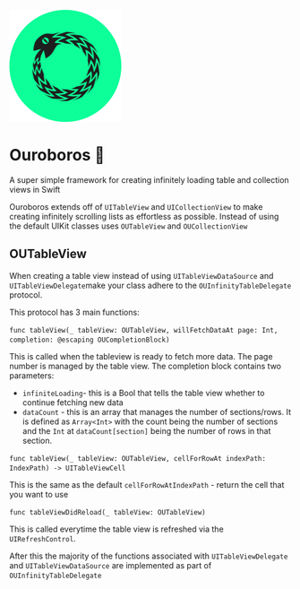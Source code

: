 ![alt tag][image-1]
# Ouroboros 🐍
A super simple framework for creating infinitely loading table and collection views in Swift

Ouroboros extends off of `UITableView` and `UICollectionView` to make creating infinitely scrolling lists as effortless as possible. Instead of using the default UIKit classes uses `OUTableView` and `OUCollectionView`

## OUTableView

When creating a table view instead of using `UITableViewDataSource` and `UITableViewDelegate`make your class adhere to the `OUInfinityTableDelegate` protocol.

This protocol has 3 main functions:

`func tableView(_ tableView: OUTableView, willFetchDataAt page: Int, completion: @escaping OUCompletionBlock)`  

This is called when the tableview is ready to fetch more data. The page number is managed by the table view. The completion block contains two parameters:
- `infiniteLoading`- this is a Bool that tells the table view whether to continue fetching new data
- `dataCount` - this is an array that manages the number of sections/rows. It is defined as `Array<Int>` with the count being the number of sections and the `Int` at `dataCount[section]` being the number of rows in that section.  

 `func tableView(_ tableView: OUTableView, cellForRowAt indexPath: IndexPath) -> UITableViewCell`

This is the same as the default `cellForRowAtIndexPath` - return the cell that you want to use  
 
 `func tableViewDidReload(_ tableView: OUTableView)`  

This is called everytime the table view is refreshed via the `UIRefreshControl`.

After this the majority of the functions associated with `UITableViewDelegate` and `UITableViewDataSource` are implemented as part of `OUInfinityTableDelegate `

[image-1]:	https://raw.githubusercontent.com/jackchmbrln/Ouroboros/master/ouro_logo@2x.png